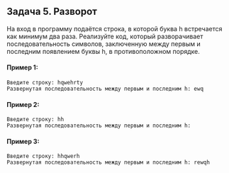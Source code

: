 ## Задача 5. Разворот
На вход в программу подаётся строка, в которой буква h встречается как минимум два раза. Реализуйте код, который разворачивает последовательность символов, заключенную между первым и последним появлением буквы h, в противоположном порядке.

#### Пример 1:
````
Введите строку: hqwehrty
Развернутая последовательность между первым и последним h: ewq
````
#### Пример 2:
````
Введите строку: hh
Развернутая последовательность между первым и последним h: 
````
#### Пример 3:
````
Введите строку: hhqwerh
Развернутая последовательность между первым и последним h: rewqh
````